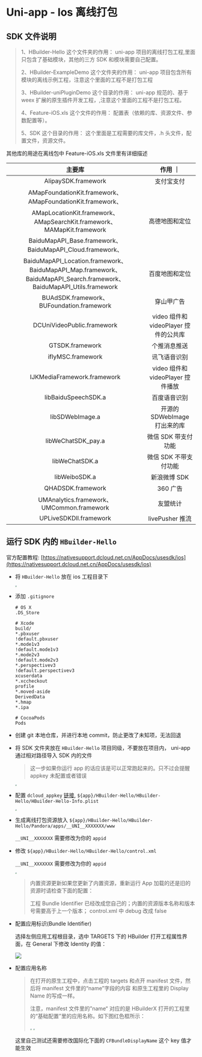 # Uni-app - Ios 离线打包

## SDK 文件说明

> 1、HBuilder-Hello 这个文件夹的作用： uni-app 项目的离线打包工程,里面只包含了基础模块，其他的三方 SDK 和模块需要自己配置。
>
> 2、HBuilder-ExampleDemo 这个文件夹的作用： uni-app 项目包含所有模块的离线示例工程，注意这个里面的工程不是打包工程
>
> 3、HBuilder-uniPluginDemo 这个目录的作用： uni-app 规范的、基于 weex 扩展的原生插件开发工程，,注意这个里面的工程不是打包工程。
>
> 4、Feature-iOS.xls 这个文件的作用： 配置表（依赖的库、资源文件、参数配置等）。
>
> 5、SDK 这个目录的作用： 这个里面是工程需要的库文件，.h 头文件，配置文件，资源文件。

其他库的用途在离线包中 Feature-iOS.xls 文件里有详细描述

| 主要库 | 作用 ｜ |
| :-: | :-: |
| AlipaySDK.framework | 支付宝支付 |
| AMapFoundationKit.framework、AMapFoundationKit.framework、 |  |
| AMapLocationKit.framework、AMapSearchKit.framework、MAMapKit.framework | 高德地图和定位 |
| BaiduMapAPI_Base.framework、BaiduMapAPI_Cloud.framework、 |  |
| BaiduMapAPI_Location.framework、BaiduMapAPI_Map.framework、BaiduMapAPI_Search.framework、BaiduMapAPI_Utils.framework | 百度地图和定位 |
| BUAdSDK.framework、BUFoundation.framework | 穿山甲广告 |
| DCUniVideoPublic.framework | video 组件和 videoPlayer 控件的公共库 |
| GTSDK.framework | 个推消息推送 |
| iflyMSC.framework | 讯飞语音识别 |
| IJKMediaFramework.framework | video 组件和 videoPlayer 控件播放 |
| libBaiduSpeechSDK.a | 百度语音识别 |
| libSDWebImage.a | 开源的 SDWebImage 打出来的库 |
| libWeChatSDK_pay.a | 微信 SDK 带支付功能 |
| libWeChatSDK.a | 微信 SDK 不带支付功能 |
| libWeiboSDK.a | 新浪微博 SDK |
| QHADSDK.framework | 360 广告 |
| UMAnalytics.framework、UMCommon.framework | 友盟统计 |
| UPLiveSDKDll.framework | livePusher 推流 |

## 运行 SDK 内的 `HBuilder-Hello`

官方配置教程: [https://nativesupport.dcloud.net.cn/AppDocs/usesdk/ios](https://nativesupport.dcloud.net.cn/AppDocs/usesdk/ios)

- 将 `HBuilder-Hello` 放在 ios 工程目录下

  <img src="https://static.yoouu.cn/imgs/doc/front-end/uni-app/uni-app-ios-project-list.webp" style="zoom:25%;" />

- 添加 `.gitignore`

  ```shell
  # OS X
  .DS_Store

  # Xcode
  build/
  *.pbxuser
  !default.pbxuser
  *.mode1v3
  !default.mode1v3
  *.mode2v3
  !default.mode2v3
  *.perspectivev3
  !default.perspectivev3
  xcuserdata
  *.xccheckout
  profile
  *.moved-aside
  DerivedData
  *.hmap
  *.ipa

  # CocoaPods
  Pods
  ```

- 创建 git 本地仓库，并进行本地 commit，防止更改了未知项，无法回退

- 将 SDK 文件夹放在 `HBuilder-Hello` 项目同级，不要放在项目内， uni-app 通过相对路径导入 SDK 内的文件

  > 这一步如果你运行 app 的话应该是可以正常跑起来的。只不过会提醒 appkey 未配置或者错误

  <img src="https://static.yoouu.cn/imgs/doc/front-end/uni-app/uni-app-ios-project-frist-run.webp" style="zoom:25%;" />

- 配置 `dcloud_appkey` [链接](https://nativesupport.dcloud.net.cn/AppDocs/usesdk/appkey), `${app}/HBuilder-Hello/HBuilder-Hello/HBuilder-Hello-Info.plist`

  <img src="https://static.yoouu.cn/imgs/doc/front-end/uni-app/uni-app-ios-project-dcloud_appkey.webp" style="zoom:25%;" />

- 生成离线打包资源放入 `${app}/HBuilder-Hello/HBuilder-Hello/Pandora/apps/__UNI__XXXXXXX/www`

  `__UNI__XXXXXXX` 需要修改为你的 `appid`

- 修改 `${app}/HBuilder-Hello/HBuilder-Hello/control.xml`

  `__UNI__XXXXXXX` 需要修改为你的 `appid`

  <img src="https://static.yoouu.cn/imgs/doc/front-end/uni-app/uni-app-ios-project-control-xml.webp" style="zoom: 25%;" />

  > 内置资源更新如果您更新了内置资源，重新运行 App 加载的还是旧的资源时请检查下面的配置：
  >
  > 工程 Bundle Identifier 已经改成您自己的；内置的资源版本名称和版本号需要高于上一个版本； control.xml 中 debug 改成 false

- 配置应用标识(Bundle Identifier)

  选择左侧应用工程根目录，选中 TARGETS 下的 HBuilder 打开工程属性界面，在 General 下修改 Identity 的值：

  ![](https://static.yoouu.cn/imgs/doc/front-end/uni-app/uni-app-ios-project-boundle-id.webp)

- 配置应用名称

  > 在打开的原生工程中，点击工程的 targets 和点开 manifest 文件，然后将 manifest 文件里的“name”字段的内容 和原生工程里的 Display Name 的写成一样。
  >
  > 注意，manifest 文件里的”name“ 对应的是 HBuilderX 打开的工程里的“基础配置”里的应用名称。如下图红色框所示：
  >
  > <img src="https://static.yoouu.cn/imgs/doc/front-end/uni-app/uni-app-ios-project-name.webp" style="zoom:25%;" />
  >
  > <img src="https://static.yoouu.cn/imgs/doc/front-end/uni-app/uni-app-ios-project-name2.webp" style="zoom:25%;" />

  这里自己测试还需要修改国际化下面的 `CFBundleDisplayName` 这个 key 值才能生效
